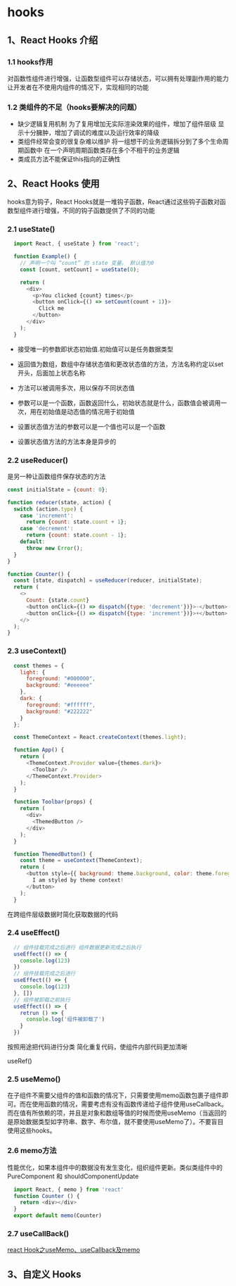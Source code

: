 # hooks

## 1、React Hooks 介绍
### 1.1 hooks作用
  对函数性组件进行增强，让函数型组件可以存储状态，可以拥有处理副作用的能力
  让开发者在不使用内组件的情况下，实现相同的功能
### 1.2 类组件的不足（hooks要解决的问题）
+ 缺少逻辑复用机制
  为了复用增加无实际渲染效果的组件，增加了组件层级 显示十分臃肿，增加了调试的难度以及运行效率的降级
+ 类组件经常会变的很复杂难以维护
  将一组想干的业务逻辑拆分到了多个生命周期函数中
  在一个声明周期函数类存在多个不相干的业务逻辑
+ 类成员方法不能保证this指向的正确性

## 2、React Hooks 使用
  hooks意为钩子，React Hooks就是一堆钩子函数，React通过这些钩子函数对函数型组件进行增强，不同的钩子函数提供了不同的功能
  ### 2.1 useState()
  ```js
    import React, { useState } from 'react';

    function Example() {
      // 声明一个叫 “count” 的 state 变量。 默认值为0 
      const [count, setCount] = useState(0);

      return (
        <div>
          <p>You clicked {count} times</p>
          <button onClick={() => setCount(count + 1)}>
            Click me
          </button>
        </div>
      );
    }
  ```
   +  接受唯一的参数即状态初始值.初始值可以是任务数据类型
   +  返回值为数组，数组中存储状态值和更改状态值的方法，方法名称约定以set开头，后面加上状态名称
   +  方法可以被调用多次，用以保存不同状态值
   +  参数可以是一个函数，函数返回什么，初始状态就是什么，函数值会被调用一次，用在初始值是动态值的情况用于初始值

   + 设置状态值方法的参数可以是一个值也可以是一个函数
   + 设置状态值方法的方法本身是异步的
  ### 2.2 useReducer()
  是另一种让函数组件保存状态的方法
  ```js
  const initialState = {count: 0};

  function reducer(state, action) {
    switch (action.type) {
      case 'increment':
        return {count: state.count + 1};
      case 'decrement':
        return {count: state.count - 1};
      default:
        throw new Error();
    }
  }

  function Counter() {
    const [state, dispatch] = useReducer(reducer, initialState);
    return (
      <>
        Count: {state.count}
        <button onClick={() => dispatch({type: 'decrement'})}>-</button>
        <button onClick={() => dispatch({type: 'increment'})}>+</button>
      </>
    );
  }
  ```
  ### 2.3 useContext()
  ```js
    const themes = {
      light: {
        foreground: "#000000",
        background: "#eeeeee"
      },
      dark: {
        foreground: "#ffffff",
        background: "#222222"
      }
    };

    const ThemeContext = React.createContext(themes.light);

    function App() {
      return (
        <ThemeContext.Provider value={themes.dark}>
          <Toolbar />
        </ThemeContext.Provider>
      );
    }

    function Toolbar(props) {
      return (
        <div>
          <ThemedButton />
        </div>
      );
    }

    function ThemedButton() {
      const theme = useContext(ThemeContext);
      return (
        <button style={{ background: theme.background, color: theme.foreground }}>
          I am styled by theme context!
        </button>
      );
    }
  ```

  在跨组件层级数据时简化获取数据的代码
  ### 2.4 useEffect()
  ```js
    // 组件挂载完成之后进行 组件数据更新完成之后执行
    useEffect(() => {
      console.log(123)
    })
    // 组件挂载完成之后进行
    useEffect(() => {
      console.log(123)
    }, [])
    // 组件被卸载之前执行
    useEffect(() => {
      retrun () => {
        console.log('组件被卸载了')
      }
    })
  ```
  按照用途把代码进行分类
  简化重复代码，使组件内部代码更加清晰 

  useRef()
  
  
  ### 2.5 useMemo()
  在子组件不需要父组件的值和函数的情况下，只需要使用memo函数包裹子组件即可。而在使用函数的情况，需要考虑有没有函数传递给子组件使用useCallback。而在值有所依赖的项，并且是对象和数组等值的时候而使用useMemo（当返回的是原始数据类型如字符串、数字、布尔值，就不要使用useMemo了）。不要盲目使用这些hooks。

  ### 2.6 memo方法
  性能优化，如果本组件中的数据没有发生变化，组织组件更新。类似类组件中的PureComponent 和 shouldComponentUpdate
  ```js
    import React, { memo } from 'react'
    function Counter () {
      return <div></div>
    }
    export default memo(Counter)
  ```
  ### 2.7 useCallBack()
  [react Hook之useMemo、useCallback及memo](https://juejin.cn/post/6844903954539626510?searchId=202308301112398F83F2F5D178872F56E9)
  

## 3、自定义 Hooks